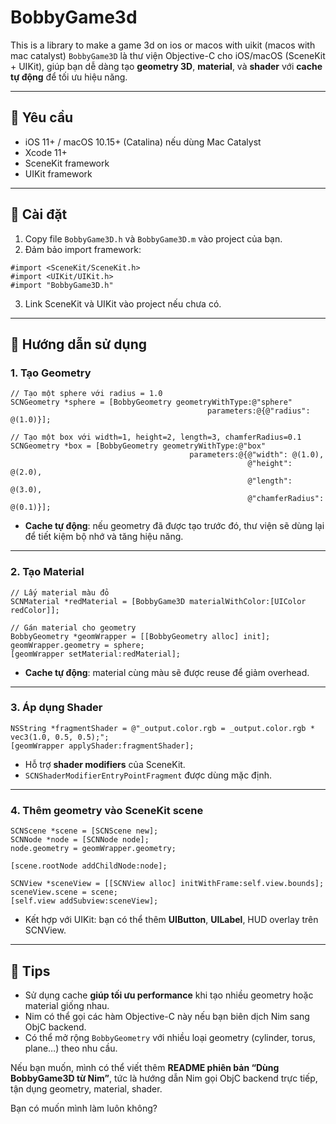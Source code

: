 # BobbyGame3d
This is a library to make a game 3d on ios or macos with uikit (macos with mac catalyst)
`BobbyGame3D` là thư viện Objective-C cho iOS/macOS (SceneKit + UIKit), giúp bạn dễ dàng tạo **geometry 3D**, **material**, và **shader** với **cache tự động** để tối ưu hiệu năng.

---

## 🔹 Yêu cầu
- iOS 11+ / macOS 10.15+ (Catalina) nếu dùng Mac Catalyst
- Xcode 11+
- SceneKit framework
- UIKit framework

---

## 🔹 Cài đặt

1. Copy file `BobbyGame3D.h` và `BobbyGame3D.m` vào project của bạn.
2. Đảm bảo import framework:
```objc
#import <SceneKit/SceneKit.h>
#import <UIKit/UIKit.h>
#import "BobbyGame3D.h"
````

3. Link SceneKit và UIKit vào project nếu chưa có.

---

## 🔹 Hướng dẫn sử dụng

### 1. Tạo Geometry

```objc
// Tạo một sphere với radius = 1.0
SCNGeometry *sphere = [BobbyGeometry geometryWithType:@"sphere"
                                            parameters:@{@"radius": @(1.0)}];

// Tạo một box với width=1, height=2, length=3, chamferRadius=0.1
SCNGeometry *box = [BobbyGeometry geometryWithType:@"box"
                                        parameters:@{@"width": @(1.0),
                                                     @"height": @(2.0),
                                                     @"length": @(3.0),
                                                     @"chamferRadius": @(0.1)}];
```

* **Cache tự động**: nếu geometry đã được tạo trước đó, thư viện sẽ dùng lại để tiết kiệm bộ nhớ và tăng hiệu năng.

---

### 2. Tạo Material

```objc
// Lấy material màu đỏ
SCNMaterial *redMaterial = [BobbyGame3D materialWithColor:[UIColor redColor]];

// Gán material cho geometry
BobbyGeometry *geomWrapper = [[BobbyGeometry alloc] init];
geomWrapper.geometry = sphere;
[geomWrapper setMaterial:redMaterial];
```

* **Cache tự động**: material cùng màu sẽ được reuse để giảm overhead.

---

### 3. Áp dụng Shader

```objc
NSString *fragmentShader = @"_output.color.rgb = _output.color.rgb * vec3(1.0, 0.5, 0.5);";
[geomWrapper applyShader:fragmentShader];
```

* Hỗ trợ **shader modifiers** của SceneKit.
* `SCNShaderModifierEntryPointFragment` được dùng mặc định.

---

### 4. Thêm geometry vào SceneKit scene

```objc
SCNScene *scene = [SCNScene new];
SCNNode *node = [SCNNode node];
node.geometry = geomWrapper.geometry;

[scene.rootNode addChildNode:node];

SCNView *sceneView = [[SCNView alloc] initWithFrame:self.view.bounds];
sceneView.scene = scene;
[self.view addSubview:sceneView];
```

* Kết hợp với UIKit: bạn có thể thêm **UIButton**, **UILabel**, HUD overlay trên SCNView.

---

## 🔹 Tips

* Sử dụng cache **giúp tối ưu performance** khi tạo nhiều geometry hoặc material giống nhau.
* Nim có thể gọi các hàm Objective-C này nếu bạn biên dịch Nim sang ObjC backend.
* Có thể mở rộng `BobbyGeometry` với nhiều loại geometry (cylinder, torus, plane…) theo nhu cầu.



Nếu bạn muốn, mình có thể viết thêm **README phiên bản “Dùng BobbyGame3D từ Nim”**, tức là hướng dẫn Nim gọi ObjC backend trực tiếp, tận dụng geometry, material, shader.  

Bạn có muốn mình làm luôn không?
```
